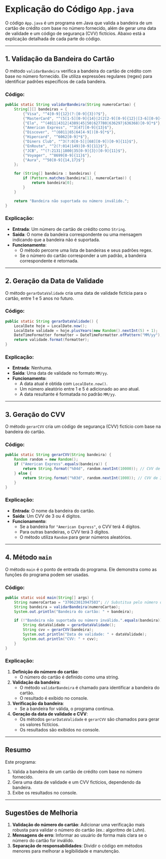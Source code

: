 # Explicação do Código `App.java`

O código `App.java` é um programa em Java que valida a bandeira de um cartão de crédito com base no número fornecido, além de gerar uma data de validade e um código de segurança (CVV) fictícios. Abaixo está a explicação detalhada de cada parte do código.

---

## 1. Validação da Bandeira do Cartão
O método `validarBandeira` verifica a bandeira do cartão de crédito com base no número fornecido. Ele utiliza expressões regulares (regex) para identificar padrões específicos de cada bandeira.

### Código:
```java
public static String validarBandeira(String numeroCartao) {
    String[][] bandeiras = {
        {"Visa", "^4[0-9]{12}(?:[0-9]{3})?$"},
        {"MasterCard", "^(5[1-5][0-9]{14}|2(2[2-9][0-9]{12}|[3-6][0-9]{13}|7[01][0-9]{12}|720[0-9]{12}))$"},
        {"Elo", "^(4011|4312|4389|45|50|627780|636297|636368)[0-9]*$"},
        {"American Express", "^3[47][0-9]{13}$"},
        {"Discover", "^(6011|65|64[4-9])[0-9]*$"},
        {"Hipercard", "^6062[0-9]*$"},
        {"Diners Club", "^3(?:0[0-5]|[68][0-9])[0-9]{11}$"},
        {"EnRoute", "^2(?:014|149)[0-9]{11}$"},
        {"JCB", "^(?:2131|1800|35[0-9]{3})[0-9]{11}$"},
        {"Voyager", "^8699[0-9]{11}$"},
        {"Aura", "^50[0-9]{14,17}$"}
    };

    for (String[] bandeira : bandeiras) {
        if (Pattern.matches(bandeira[1], numeroCartao)) {
            return bandeira[0];
        }
    }

    return "Bandeira não suportada ou número inválido.";
}
```

### Explicação:
- **Entrada**: Um número de cartão de crédito como `String`.
- **Saída**: O nome da bandeira correspondente ou uma mensagem indicando que a bandeira não é suportada.
- **Funcionamento**:
  - O método percorre uma lista de bandeiras e seus padrões regex.
  - Se o número do cartão corresponder a um padrão, a bandeira correspondente é retornada.

---

## 2. Geração da Data de Validade
O método `gerarDataValidade` cria uma data de validade fictícia para o cartão, entre 1 e 5 anos no futuro.

### Código:
```java
public static String gerarDataValidade() {
    LocalDate hoje = LocalDate.now();
    LocalDate validade = hoje.plusYears(new Random().nextInt(5) + 1);
    DateTimeFormatter formatter = DateTimeFormatter.ofPattern("MM/yy");
    return validade.format(formatter);
}
```

### Explicação:
- **Entrada**: Nenhuma.
- **Saída**: Uma data de validade no formato `MM/yy`.
- **Funcionamento**:
  - A data atual é obtida com `LocalDate.now()`.
  - Um número aleatório entre 1 e 5 é adicionado ao ano atual.
  - A data resultante é formatada no padrão `MM/yy`.

---

## 3. Geração do CVV
O método `gerarCVV` cria um código de segurança (CVV) fictício com base na bandeira do cartão.

### Código:
```java
public static String gerarCVV(String bandeira) {
    Random random = new Random();
    if ("American Express".equals(bandeira)) {
        return String.format("%04d", random.nextInt(10000)); // CVV de 4 dígitos
    } else {
        return String.format("%03d", random.nextInt(1000)); // CVV de 3 dígitos
    }
}
```

### Explicação:
- **Entrada**: O nome da bandeira do cartão.
- **Saída**: Um CVV de 3 ou 4 dígitos.
- **Funcionamento**:
  - Se a bandeira for `"American Express"`, o CVV terá 4 dígitos.
  - Para outras bandeiras, o CVV terá 3 dígitos.
  - O método utiliza `Random` para gerar números aleatórios.

---

## 4. Método `main`
O método `main` é o ponto de entrada do programa. Ele demonstra como as funções do programa podem ser usadas.

### Código:
```java
public static void main(String[] args) {
    String numeroCartao = "370623013947503"; // Substitua pelo número do cartão a ser testado
    String bandeira = validarBandeira(numeroCartao);
    System.out.println("Bandeira do cartão: " + bandeira);

    if (!"Bandeira não suportada ou número inválido.".equals(bandeira)) {
        String dataValidade = gerarDataValidade();
        String cvv = gerarCVV(bandeira);
        System.out.println("Data de validade: " + dataValidade);
        System.out.println("CVV: " + cvv);
    }
}
```

### Explicação:
1. **Definição do número do cartão**:
   - O número do cartão é definido como uma string.
2. **Validação da bandeira**:
   - O método `validarBandeira` é chamado para identificar a bandeira do cartão.
   - O resultado é exibido no console.
3. **Verificação da bandeira**:
   - Se a bandeira for válida, o programa continua.
4. **Geração da data de validade e CVV**:
   - Os métodos `gerarDataValidade` e `gerarCVV` são chamados para gerar os valores fictícios.
   - Os resultados são exibidos no console.

---

## Resumo
Este programa:
1. Valida a bandeira de um cartão de crédito com base no número fornecido.
2. Gera uma data de validade e um CVV fictícios, dependendo da bandeira.
3. Exibe os resultados no console.

---

## Sugestões de Melhoria
1. **Validação do número do cartão**: Adicionar uma verificação mais robusta para validar o número do cartão (ex.: algoritmo de Luhn).
2. **Mensagens de erro**: Informar ao usuário de forma mais clara se o número do cartão for inválido.
3. **Separação de responsabilidades**: Dividir o código em métodos menores para melhorar a legibilidade e manutenção.